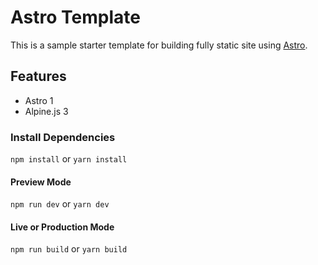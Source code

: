 # Astro Template
This is a sample starter template for building fully static site using [Astro](https://astro.build).

## Features

- Astro 1
- Alpine.js 3

### Install Dependencies
`npm install` or `yarn install`

#### Preview Mode
`npm run dev` or `yarn dev`

#### Live or Production Mode
`npm run build` or `yarn build`
